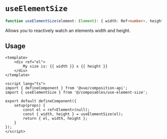 # `useElementSize`

```ts
function useElementSize(element: Element): { width: Ref<number>, height: Ref<number> }
```

Allows you to reactively watch an elements width and height.

## Usage
```vue
<template>
	<div ref="el">
		My size is: {{ width }} x {{ height }}
	</div>
</template>

<script lang="ts">
import { defineComponent } from '@vue/composition-api';
import { useElementSize } from '@/composables/use-element-size';

export default defineComponent({
	setup(props) {
		const el = ref<Element>(null);
		const { width, height } = useElementSize(el);
		return { el, width, height };
	}
});
</script>
```
